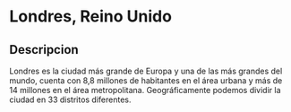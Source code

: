 # Londres, Reino Unido

## Descripcion
Londres es la ciudad más grande de Europa y una de las más grandes del mundo, cuenta con 8,8 millones de habitantes en el área urbana y más de 14 millones en el área metropolitana. Geográficamente podemos dividir la ciudad en 33 distritos diferentes.

